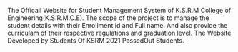 The Officail Website for Student Management System of K.S.R.M College of Engineering(K.S.R.M.C.E).
The scope of the project is to manage the student details with their Enrollment id and Full name. And also provide the curriculam of their respective regulations and graduation level.
The Website Developed by Students Of KSRM 2021 PassedOut Students.
